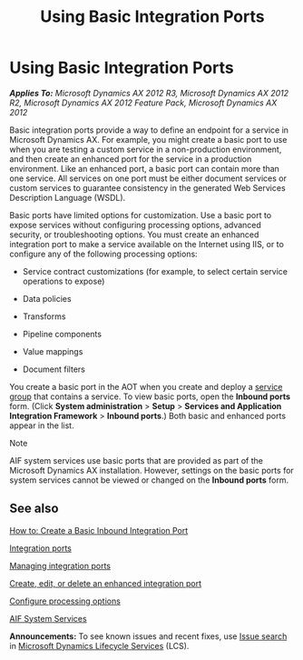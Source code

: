 ﻿---
title: Using Basic Integration Ports
TOCTitle: Using Basic Integration Ports
ms:assetid: 5f27db79-d179-41c0-a98e-fcfbaea8966d
ms:mtpsurl: https://technet.microsoft.com/en-us/library/Hh496420(v=AX.60)
ms:contentKeyID: 37071997
ms.date: 04/21/2014
mtps_version: v=AX.60
---

# Using Basic Integration Ports 


_**Applies To:** Microsoft Dynamics AX 2012 R3, Microsoft Dynamics AX 2012 R2, Microsoft Dynamics AX 2012 Feature Pack, Microsoft Dynamics AX 2012_

Basic integration ports provide a way to define an endpoint for a service in Microsoft Dynamics AX. For example, you might create a basic port to use when you are testing a custom service in a non-production environment, and then create an enhanced port for the service in a production environment. Like an enhanced port, a basic port can contain more than one service. All services on one port must be either document services or custom services to guarantee consistency in the generated Web Services Description Language (WSDL).

Basic ports have limited options for customization. Use a basic port to expose services without configuring processing options, advanced security, or troubleshooting options. You must create an enhanced integration port to make a service available on the Internet using IIS, or to configure any of the following processing options:

  - Service contract customizations (for example, to select certain service operations to expose)

  - Data policies

  - Transforms

  - Pipeline components

  - Value mappings

  - Document filters

You create a basic port in the AOT when you create and deploy a [service group](services-service-operations-and-service-groups.md) that contains a service. To view basic ports, open the **Inbound ports** form. (Click **System administration** \> **Setup** \> **Services and Application Integration Framework** \> **Inbound ports**.) Both basic and enhanced ports appear in the list.


> [!NOTE]
> <P>AIF system services use basic ports that are provided as part of the Microsoft Dynamics AX installation. However, settings on the basic ports for system services cannot be viewed or changed on the <STRONG>Inbound ports</STRONG> form.</P>



## See also

[How to: Create a Basic Inbound Integration Port](how-to-create-a-basic-inbound-integration-port.md)

[Integration ports](integration-ports.md)

[Managing integration ports](managing-integration-ports.md)

[Create, edit, or delete an enhanced integration port](create-edit-or-delete-an-enhanced-integration-port.md)

[Configure processing options](configure-processing-options.md)

[AIF System Services](aif-system-services.md)

  
**Announcements:** To see known issues and recent fixes, use [Issue search](http://go.microsoft.com/fwlink/?linkid=389258) in [Microsoft Dynamics Lifecycle Services](http://go.microsoft.com/fwlink/?linkid=306505) (LCS).

